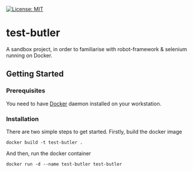 [![License: MIT](https://img.shields.io/badge/License-MIT-yellow.svg)](https://opensource.org/licenses/MIT)

# test-butler

A sandbox project, in order to familiarise with robot-framework & selenium running on Docker.

## Getting Started

### Prerequisites
You need to have [Docker](https://docs.docker.com/get-docker/) daemon installed on your workstation.

### Installation
There are two simple steps to get started. Firstly, build the docker image

```
docker build -t test-butler .
```

And then, run the docker container

```
docker run -d --name test-butler test-butler
```
